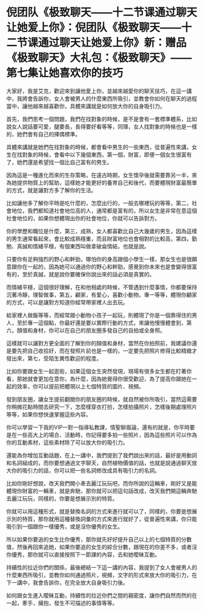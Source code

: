 # 倪团队《极致聊天——十二节课通过聊天让她爱上你》：倪团队《极致聊天——十二节课通过聊天让她爱上你》新：赠品《极致聊天》大礼包：《极致聊天》——第七集让她喜欢你的技巧

大家好，我是艾克，歡迎來到讓他愛上你，並越來越愛你的聊天技巧，在這一講中，我將會告訴你，女人會被男人的什麼東西所吸引，並教會你如何在聊天的過程當中，讓他越來越喜歡你，具體來講就是如何放大你的自身吸引力。

首先，我們思考一個問題，我們在找對象的時候，是不是會有一套標準體系，比如說女人說話要可愛，腿要長，長得要好看等等，同理，女人找對象的時候也是一樣的，她們會有自己的擇偶標準。

具體來講就是她們在找對象的時候，都會看中男生的一些東西，從普遍性來講，女生在找對象的時候，會看中以下幾個東西，第一個，財富，即便一個女生很富有了，她們還是希望找一個比自己富有的男生。

因為這是一種進化而來的生存策略，在遠古時期，女生懷孕後就需要靠另一半，來為她提供物質上的幫助，這樣她才能更好的養育自己和後代，而要體現財富最簡單的方式，就是讓對方多了解你的生活。

比如讓他多了解你平時是吃什麼的，怎麼出行的，一般去哪裡玩的等等，第二，社會地位，我們都知道社會地位高的人，通常都是富有的，所以女生是非常在意這個社會地位的，如果你想體現出你的社會地位，你就可以告訴對方。

你的學歷和職位是什麼，第三，成熟，女人都喜歡比自己大幾歲的男生，因為這樣的男生通常看起來，會比較成熟穩重，而且財富地位也會相對的比較高，第四，勤勉、真誠和情緒平穩，有個東西叫做拿破侖情結，也就是說。

只要你有足夠強烈的野心和幹勁，哪怕你的身高跟個小學生一樣，那女生也是很願意跟你在一起的，因為她可以通過你的野心和幹勁，感覺到你未來也是會變得很富有的，至於真誠，就是說你要確保你說出來的話必須是真實的。

而情緒平穩，這個很好理解，在和他相處的時候，不管遇到什麼事情，你都要保持沉著冷靜，理智做事，第五，顧家，有愛心，喜歡小動物，專一等等，體現你顧家的方式，可以是讓對方知道你經常帶家裡人出去玩。

給家裡人做飯等等，而經常跟小動物小孩子一起玩，則體現了你是一個靠得住的男人，至於專一這個點，你最好還是要以實際行動的方式，來讓他慢慢體會到，第六，顏值和身材，你可以在自己的朋友圈多發自己的自拍或全身照。

這樣就可以讓對方更全面的了解到你的顏值和身材，當然在你拍照前，我建議你還是要先把自己收拾好，而在發照片前也是一樣的，一定要先把照片修得比較精緻才發出來，第七，受陌生異性歡迎的程度。

比如你要跟女生一起逛街，如果這個女生突然發現，現場有很多女生都在盯著你看，那她就會更加在意你，為什麼，因為她覺得你很受歡迎，為了提高你跟她在一起的效率，你可以提前把體現以上七個特質的圖片、視頻。

發到朋友圈，讓女生提前翻閱你的朋友圈的時候，就自然被你所吸引，當然這需要你稍微花點時間去研究一下，怎麼樣穿衣打扮，怎樣拍攝照片，怎樣後期處理照片等等，如果你想快速掌握這些內容。

你可以學習一下我的VIP一對一指導私教課，情聖聊眉論，還有的就是，你平時要是在一些高大上的場合、活動時，你記得要多拍一些照片，因為這些照片可以作為你的互動素材，這些素材除了可以放大你的吸引力。

還能為你增加互動話題，在上一講中，我們提到了我們說出來的話，最好是用動詞和名詞組成的，而你要想通過文字聊天，自然植物價值的話，也就是說通過聊天放大你的吸引力的話，你可以把一些名詞修改成具有吸引力的名詞。

比如你剛好想說，改天我們開小車去麗江玩玩吧，而你所說的這輛車，剛好又是能體現你財富的一輛車，就是奔馳，那你就可以把這句話改成，改天我們開這輛奔馳去麗江玩玩，同樣的，你要是想展示別的特質。

你就可以用這種形式，就是替換名詞的方式來進行就可以了，同樣的，你要是想展示別的特質，那你就用這種替換詞彙的方式來進行就好了，從普遍性來講，你只能吸引到一個跟你一樣優秀，或是沒你優秀的女生。

所以如果你要追的女生比你優秀，那你就先好好提升自己以上的七個特質的分數值，然後再回來追她，如果你要追的女生的綜合分數，跟現在的你差不多，或者沒你優秀，那你就可以直接按照下一節課的內容，去和她曖昧互動。

持續性的拉近你們的關係，最後總結一下這一講的內容，我提到了女人會被男人的什麼東西所吸引，並教你如何通過照片，視頻，文字的形式來放大你的吸引力，在下一講中，我會告訴你，在完全放大自身吸引力後。

如何跟女生進入曖昧互動，持續性的拉近你們之間的親密度，讓你們自然而然的在一起，牽手，擁抱，發生不可描述的事情等等。

